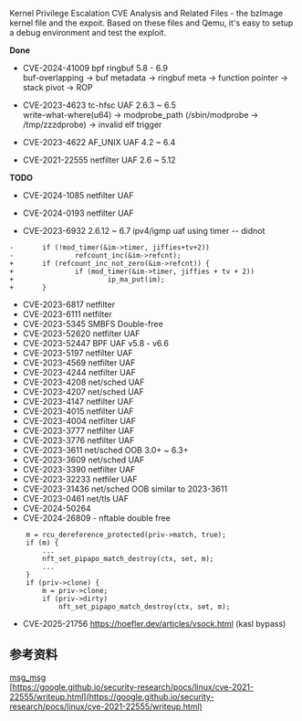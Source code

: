 Kernel Privilege Escalation CVE Analysis and Related Files - the bzImage kernel file and the expoit. Based on these files and Qemu, it's easy to setup a debug environment and test the exploit.  

**Done**   
  
- CVE-2024-41009  bpf ringbuf         5.8 - 6.9     
  buf-overlapping -> buf metadata -> ringbuf meta -> function pointer -> stack pivot -> ROP  
  
- CVE-2023-4623   tc-hfsc     UAF     2.6.3 ~ 6.5    
  write-what-where(u64)  -> modprobe_path (/sbin/modprobe -> /tmp/zzzdprobe) -> invalid elf trigger   

- CVE-2023-4622   AF_UNIX     UAF     4.2 ~ 6.4  

- CVE-2021-22555  netfilter   UAF     2.6 ~ 5.12            

**TODO**  

- CVE-2024-1085  netfilter UAF
- CVE-2024-0193  netfilter UAF

- CVE-2023-6932 2.6.12 ~ 6.7 ipv4/igmp uaf    using timer -- didnot
```
-       if (!mod_timer(&im->timer, jiffies+tv+2))
-               refcount_inc(&im->refcnt);
+       if (refcount_inc_not_zero(&im->refcnt)) {
+               if (mod_timer(&im->timer, jiffies + tv + 2))
+                       ip_ma_put(im);
+       }
```

- CVE-2023-6817 netfilter
- CVE-2023-6111 netfilter 
- CVE-2023-5345 SMBFS      Double-free
- CVE-2023-52620 netfilter UAF
- CVE-2023-52447 BPF       UAF    v5.8 - v6.6
- CVE-2023-5197  netfilter UAF
- CVE-2023-4569 netfilter UAF
- CVE-2023-4244 netfilter UAF
- CVE-2023-4208 net/sched UAF
- CVE-2023-4207 net/sched UAF
- CVE-2023-4147 netfilter UAF
- CVE-2023-4015 netfilter UAF
- CVE-2023-4004 netfilter UAF
- CVE-2023-3777 netfilter UAF
- CVE-2023-3776 netfilter UAF
- CVE-2023-3611 net/sched OOB  3.0+ ~ 6.3+
- CVE-2023-3609 net/sched UAF
- CVE-2023-3390 netfilter UAF
- CVE-2023-32233 netfiler UAF
- CVE-2023-31436 net/sched OOB similar to 2023-3611
- CVE-2023-0461 net/tls    UAF
- CVE-2024-50264 
- CVE-2024-26809 - nftable double free
```
	m = rcu_dereference_protected(priv->match, true);
	if (m) {
		...
		nft_set_pipapo_match_destroy(ctx, set, m);
		...
	}
	if (priv->clone) {
		m = priv->clone;
		if (priv->dirty)
			nft_set_pipapo_match_destroy(ctx, set, m);
```
- CVE-2025-21756 https://hoefler.dev/articles/vsock.html (kasl bypass)
    
## 参考资料         
[msg_msg](https://n132.github.io/2024/02/09/IPS.html)  
[https://google.github.io/security-research/pocs/linux/cve-2021-22555/writeup.html](https://google.github.io/security-research/pocs/linux/cve-2021-22555/writeup.html)  

